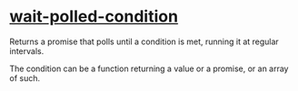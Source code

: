 # [wait-polled-condition](https://github.com/Aimarekin/wait-polled-condition)

Returns a promise that polls until a condition is met, running it at regular intervals.

The condition can be a function returning a value or a promise, or an array of such.